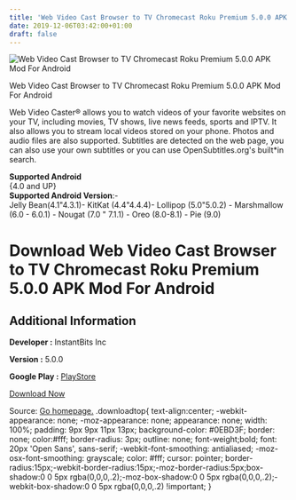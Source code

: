 ```yaml
---
title: 'Web Video Cast Browser to TV Chromecast Roku Premium 5.0.0 APK Mod For Android'
date: 2019-12-06T03:42:00+01:00
draft: false
---
```


![Web Video Cast Browser to TV Chromecast Roku Premium 5.0.0 APK Mod For Android](https://i0.wp.com/apkhome.net/wp-content/uploads/2019/12/Web-Video-Cast-Browser-to-TV-Chromecast-Roku-Premium-5.0.0-APK-Mod.png "Web Video Cast Browser to TV Chromecast Roku Premium 5.0.0 APK Mod For Android")

  

Web Video Cast Browser to TV Chromecast Roku Premium 5.0.0 APK Mod For Android

Web Video Caster® allows you to watch videos of your favorite websites on your TV, including movies, TV shows, live news feeds, sports and IPTV. It also allows you to stream local videos stored on your phone. Photos and audio files are also supported. Subtitles are detected on the web page, you can also use your own subtitles or you can use OpenSubtitles.org's built\*in search.

**Supported Android**  
{4.0 and UP}  
**Supported Android Version**:-  
Jelly Bean(4.1"4.3.1)- KitKat (4.4"4.4.4)- Lollipop (5.0"5.0.2) - Marshmallow (6.0 - 6.0.1) - Nougat (7.0 " 7.1.1) - Oreo (8.0-8.1) - Pie (9.0)

Download Web Video Cast Browser to TV Chromecast Roku Premium 5.0.0 APK Mod For Android
=======================================================================================

Additional Information
----------------------

**Developer :** InstantBits Inc

**Version :** 5.0.0

**Google Play :** [PlayStore](https://play.google.com/store/apps/details?id=com.instantbits.cast.webvideo)

  

[Download Now](https://store4app.co/post/web-video-cast-browser-to-tv-chromecast-roku-premium-5-0-0-apk-mod-for-android_1575303833)

  
Source: [Go homepage.](https://store4app.co/post/web-video-cast-browser-to-tv-chromecast-roku-premium-5-0-0-apk-mod-for-android_1575303833) .downloadtop{ text-align:center; -webkit-appearance: none; -moz-appearance: none; appearance: none; width: 100%; padding: 9px 9px 11px 13px; background-color: #0EBD3F; border: none; color:#fff; border-radius: 3px; outline: none; font-weight;bold; font: 20px 'Open Sans', sans-serif; -webkit-font-smoothing: antialiased; -moz-osx-font-smoothing: grayscale; color: #fff; cursor: pointer; border-radius:15px;-webkit-border-radius:15px;-moz-border-radius:5px;box-shadow:0 0 5px rgba(0,0,0,.2);-moz-box-shadow:0 0 5px rgba(0,0,0,.2);-webkit-box-shadow:0 0 5px rgba(0,0,0,.2) !important; }